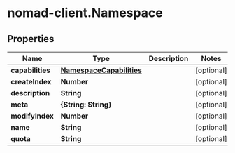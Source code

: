 # nomad-client.Namespace

## Properties

Name | Type | Description | Notes
------------ | ------------- | ------------- | -------------
**capabilities** | [**NamespaceCapabilities**](NamespaceCapabilities.md) |  | [optional] 
**createIndex** | **Number** |  | [optional] 
**description** | **String** |  | [optional] 
**meta** | **{String: String}** |  | [optional] 
**modifyIndex** | **Number** |  | [optional] 
**name** | **String** |  | [optional] 
**quota** | **String** |  | [optional] 


